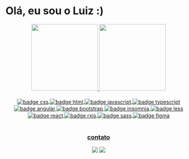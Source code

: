<h1>Olá, eu sou o Luiz :) </h1>
 <div align="center">
  <a href="https://github.com/Luizgomess">
      <img height="180em" src="https://github-readme-streak-stats.herokuapp.com?user=Luizgomess&theme=dracula"/>
  <img height="180em" src="https://github-readme-stats.vercel.app/api/top-langs/?username=Luizgomess&layout=compact&langs_count=7&theme=dracula"/>
</div>

<br> 
<div align="center">
  <img align="center" alt="badge css" src="https://img.shields.io/badge/css3-%231572B6.svg?style=for-the-badge&logo=css3&logoColor=white">
  <img align="center" alt="badge html" src="https://img.shields.io/badge/html5-%23E34F26.svg?style=for-the-badge&logo=html5&logoColor=white">
  <img align="center" alt="badge javascript" src="https://img.shields.io/badge/javascript-%23323330.svg?style=for-the-badge&logo=javascript&logoColor=%23F7DF1E">
  <img align="center" alt="badge typescript" src="https://img.shields.io/badge/typescript-%23007ACC.svg?style=for-the-badge&logo=typescript&logoColor=white">
  <img align="center" alt="badge angular" src="https://img.shields.io/badge/angular-%23DD0031.svg?style=for-the-badge&logo=angular&logoColor=white">
  <img align="center" alt="badge bootstrap" src="https://img.shields.io/badge/bootstrap-%23563D7C.svg?style=for-the-badge&logo=bootstrap&logoColor=white">
  <img align="center" alt="badge insomnia" src="https://img.shields.io/badge/Insomnia-black?style=for-the-badge&logo=insomnia&logoColor=5849BE">
  <img align="center" alt="badge less" src="https://img.shields.io/badge/less-2B4C80?style=for-the-badge&logo=less&logoColor=white">
  <img align="center" alt="badge react" src="https://img.shields.io/badge/react-%2320232a.svg?style=for-the-badge&logo=react&logoColor=%2361DAFB">
  <img align="center" alt="badge rxjs" src="https://img.shields.io/badge/rxjs-%23B7178C.svg?style=for-the-badge&logo=reactivex&logoColor=white">
  <img align="center" alt="badge sass" src="https://img.shields.io/badge/SASS-hotpink.svg?style=for-the-badge&logo=SASS&logoColor=white">
  <img align="center" alt="badge figma" src="https://img.shields.io/badge/figma-%23F24E1E.svg?style=for-the-badge&logo=figma&logoColor=white">
</div>
  
  <br>
 
<div align="center"> 
  <h3>contato</h3>
  <a href = "mailto:luizgomes77777@gmail.com" target="_blank"><img src="https://img.shields.io/badge/-Gmail-%23333?style=for-the-badge&logo=gmail&logoColor=white" target="_blank"></a>
  <a href="https://www.linkedin.com/in/luiz-gomes1/" target="_blank"><img src="https://img.shields.io/badge/-LinkedIn-%230077B5?style=for-the-badge&logo=linkedin&logoColor=white" target="_blank"></a> 
</div>

